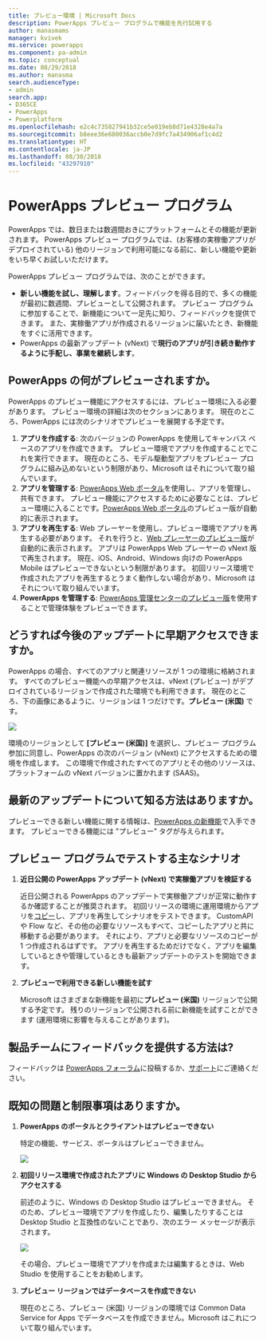 ```yaml
---
title: プレビュー環境 | Microsoft Docs
description: PowerApps プレビュー プログラムで機能を先行試用する
author: manasmams
manager: kvivek
ms.service: powerapps
ms.component: pa-admin
ms.topic: conceptual
ms.date: 08/29/2018
ms.author: manasma
search.audienceType:
- admin
search.app:
- D365CE
- PowerApps
- Powerplatform
ms.openlocfilehash: e2c4c735827941b32ce5e019eb8d71e4328e4a7a
ms.sourcegitcommit: b8eee36e680036accb0e7d9fc7a434906af1c4d2
ms.translationtype: HT
ms.contentlocale: ja-JP
ms.lasthandoff: 08/30/2018
ms.locfileid: "43297910"
---
```

# <a name="powerapps-preview-program"></a>PowerApps プレビュー プログラム
PowerApps では、数日または数週間おきにプラットフォームとその機能が更新されます。 PowerApps プレビュー プログラムでは、(お客様の実稼働アプリがデプロイされている) 他のリージョンで利用可能になる前に、新しい機能や更新をいち早くお試しいただけます。 

PowerApps プレビュー プログラムでは、次のことができます。
- **新しい機能を試し、理解します**。フィードバックを得る目的で、多くの機能が最初に数週間、プレビューとして公開されます。 プレビュー プログラムに参加することで、新機能について一足先に知り、フィードバックを提供できます。 また、実稼働アプリが作成されるリージョンに届いたとき、新機能をすぐに活用できます。
- PowerApps の最新アップデート (vNext) で**現行のアプリが引き続き動作するように手配し、事業を継続します**。

## <a name="what-in-powerapps-is-available-for-preview"></a>PowerApps の何がプレビューされますか。
PowerApps のプレビュー機能にアクセスするには、プレビュー環境に入る必要があります。 プレビュー環境の詳細は次のセクションにあります。
現在のところ、PowerApps には次のシナリオでプレビューを展開する予定です。
1. **アプリを作成する**: 次のバージョンの PowerApps を使用してキャンバス ベースのアプリを作成できます。 プレビュー環境でアプリを作成することでこれを実行できます。 現在のところ、モデル駆動型アプリをプレビュー プログラムに組み込めないという制限があり、Microsoft はそれについて取り組んでいます。
2. **アプリを管理する**: [PowerApps Web ポータル][2]を使用し、アプリを管理し、共有できます。 プレビュー機能にアクセスするために必要なことは、プレビュー環境に入ることです。[PowerApps Web ポータル][3]のプレビュー版が自動的に表示されます。
3. **アプリを再生する**: Web プレーヤーを使用し、プレビュー環境でアプリを再生する必要があります。 それを行うと、[Web プレーヤーのプレビュー版][4]が自動的に表示されます。 アプリは PowerApps Web プレーヤーの vNext 版で再生されます。 現在、iOS、Android、Windows 向けの PowerApps Mobile はプレビューできないという制限があります。 初回リリース環境で作成されたアプリを再生するとうまく動作しない場合があり、Microsoft はそれについて取り組んでいます。
4. **PowerApps を管理する**: [PowerApps 管理センターのプレビュー版][1]を使用することで管理体験をプレビューできます。

## <a name="how-to-get-early-access-to-the-upcoming-updates"></a>どうすれば今後のアップデートに早期アクセスできますか。
PowerApps の場合、すべてのアプリと関連リソースが 1 つの環境に格納されます。 すべてのプレビュー機能への早期アクセスは、vNext (プレビュー) がデプロイされているリージョンで作成された環境でも利用できます。 現在のところ、下の画像にあるように、リージョンは 1 つだけです。**プレビュー (米国)** です。

![](./media/preview-environment/env3-preview.png)

環境のリージョンとして **[プレビュー (米国)]** を選択し、プレビュー プログラム参加に同意し、PowerApps の次のバージョン (vNext) にアクセスするための環境を作成します。
この環境で作成されたすべてのアプリとその他のリソースは、プラットフォームの vNext バージョンに置かれます (SAAS)。

## <a name="how-to-learn-about-the-latest-updates"></a>最新のアップデートについて知る方法はありますか。
プレビューできる新しい機能に関する情報は、[PowerApps の新機能][5]で入手できます。 プレビューできる機能には "プレビュー" タグが与えられます。

## <a name="key-scenarios-to-test-with-the-preview-program"></a>プレビュー プログラムでテストする主なシナリオ
1. **近日公開の PowerApps アップデート (vNext) で実稼働アプリを検証する**

   近日公開される PowerApps のアップデートで実稼働アプリが正常に動作するか確認することが推奨されます。 初回リリースの環境に運用環境からアプリを[コピー][6]し、アプリを再生してシナリオをテストできます。 CustomAPI や Flow など、その他の必要なリソースもすべて、コピーしたアプリと共に移動する必要があります。 それにより、アプリと必要なリソースのコピーが 1 つ作成されるはずです。 アプリを再生するためだけでなく、アプリを編集しているときや管理しているときも最新アップデートのテストを開始できます。
   
2. **プレビューで利用できる新しい機能を試す**

   Microsoft はさまざまな新機能を最初に**プレビュー (米国)** リージョンで公開する予定です。 残りのリージョンで公開される前に新機能を試すことができます (運用環境に影響を与えることがあります)。

## <a name="how-to-provide-feedback-to-the-product-team"></a>製品チームにフィードバックを提供する方法は?
フィードバックは [PowerApps フォーラム][8]に投稿するか、[サポート][9]にご連絡ください。

## <a name="what-are-the-known-issues-and-limitations"></a>既知の問題と制限事項はありますか。
1. **PowerApps のポータルとクライアントはプレビューできない** 

   特定の機能、サービス、ポータルはプレビューできません。
   
   ![](./media/preview-environment/table.png)

2. **初回リリース環境で作成されたアプリに Windows の Desktop Studio からアクセスする**

   前述のように、Windows の Desktop Studio はプレビューできません。 そのため、プレビュー環境でアプリを作成したり、編集したりすることは Desktop Studio と互換性のないことであり、次のエラー メッセージが表示されます。
   
   ![](./media/preview-environment/error2.jpg)

   その場合、プレビュー環境でアプリを作成または編集するときは、Web Studio を使用することをお勧めします。

3. **プレビュー リージョンではデータベースを作成できない**

   現在のところ、プレビュー (米国) リージョンの環境では Common Data Service for Apps でデータベースを作成できません。Microsoft はこれについて取り組んでいます。


<!--Reference links in article-->
[1]: https://preview.admin.powerapps.com
[2]: https://web.powerapps.com
[3]: https://preview.web.powerapps.com
[4]: https://preview.web.powerapps.com/webplayer
[5]: https://docs.microsoft.com/powerapps/maker/canvas-apps/release-notes
[6]: https://docs.microsoft.com/powerapps/administrator/environment-and-tenant-migration
[7]: https://preview.create.powerapps.com
[8]: https://powerusers.microsoft.com/t5/PowerApps-Community/ct-p/PowerApps1
[9]: https://powerapps.microsoft.com/support/

